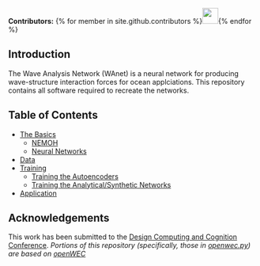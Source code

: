**Contributors:** {% for member in site.github.contributors %}<a href="{{member.html_url}}"><img src="{{member.avatar_url}}" width="32" height="32"></a>{% endfor %}

## Introduction
The Wave Analysis Network (WAnet) is a neural network for producing wave-structure interaction forces for ocean applciations. This repository contains all software required to recreate the networks.

## Table of Contents
* [The Basics]()
  * [NEMOH]()
  * [Neural Networks]()
* [Data]()
* [Training]()
  * [Training the Autoencoders]()
  * [Training the Analytical/Synthetic Networks]()
* [Application]()

## Acknowledgements
This work has been submitted to the [Design Computing and Cognition Conference](http://dccconferences.org/dcc18/).
*Portions of this repository (specifically, those in [openwec.py](https://github.com/HSDL/WAnet/tree/master/WAnet/openwec.py)) are based on [openWEC](https://github.com/tverbrug/openWEC)*
